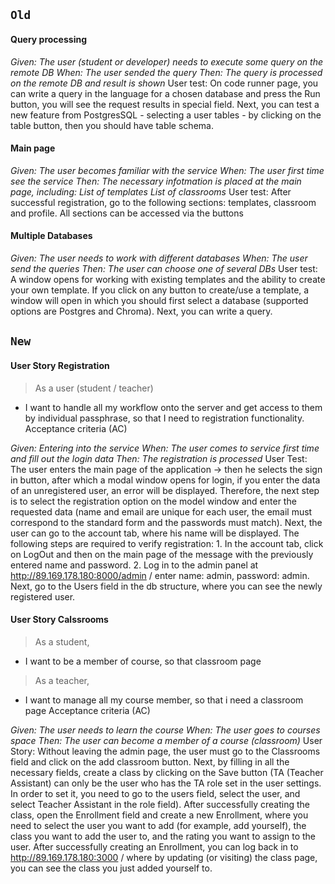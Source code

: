 ## ``Old`` 
#### **Query processing**
*Given: The user (student or developer) needs to execute some query on the remote DB
When: The user sended the query
Then: The query is processed on the remote DB and result is shown*
User test: On code runner page, you can write a query in the language for a chosen database and press the Run button, you will see the request results in special field. Next, you can test a new feature from PostgresSQL - selecting a user tables - by clicking on the table button, then you should have table schema.  

#### **Main page**
*Given: The user becomes familiar with the service
When: The user first time see the service
Then: The necessary infotmation is placed at the main page, including:
    List of templates
    List of classrooms*
User test: After successful registration, go to the following sections: templates, classroom and profile. All sections can be accessed via the buttons

#### **Multiple Databases**
*Given: The user needs to work with different databases
When: The user send the queries
Then: The user can choose one of several DBs*
User test: A window opens for working with existing templates and the ability to create your own template. If you click on any button to create/use a template, a window will open in which you should first select a database (supported options are Postgres and Chroma). Next, you can write a query.

## ``New``
#### **User Story Registration**
>As a user (student / teacher)
- I want to handle all my workflow onto the server and get access to them by individual passphrase, so that I need to registration functionality.
Acceptance criteria (AC)

*Given: Entering into the service
When: The user comes to service first time and fill out the login data
Then: The registration is processed*
User Test: The user enters the main page of the application -> then he selects the sign in button, after which a modal window opens for login, if you enter the data of an unregistered user, an error will be displayed. Therefore, the next step is to select the registration option on the model window and enter the requested data (name and email are unique for each user, the email must correspond to the standard form and the passwords must match). Next, the user can go to the account tab, where his name will be displayed. The following steps are required to verify registration: 1. In the account tab, click on LogOut and then on the main page of the message with the previously entered name and password.  2. Log in to the admin panel at http://89.169.178.180:8000/admin / enter name: admin, password: admin. Next, go to the Users field in the db structure, where you can see the newly registered user.

#### **User Story Calssrooms**
>As a student,
 - I want to be a member of course, so that classroom page
>As a teacher,
- I want to manage all my course member, so that i need a classroom page
Acceptance criteria (AC)

*Given: The user needs to learn the course
When: The user goes to courses space
Then: The user can become a member of a course (classroom)*
User Story: Without leaving the admin page, the user must go to the Classrooms field and click on the add classroom button. Next, by filling in all the necessary fields, create a class by clicking on the Save button (TA (Teacher Assistant) can only be the user who has the TA role set in the user settings. In order to set it, you need to go to the users field, select the user, and select Teacher Assistant in the role field). After successfully creating the class, open the Enrollment field and create a new Enrollment, where you need to select the user you want to add (for example, add yourself), the class you want to add the user to, and the rating you want to assign to the user. After successfully creating an Enrollment, you can log back in to http://89.169.178.180:3000 / where by updating (or visiting) the class page, you can see the class you just added yourself to.